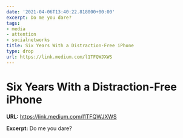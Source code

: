 ```yaml
---
date: '2021-04-06T13:40:22.818000+00:00'
excerpt: Do me you dare?
tags:
- media
- attention
- socialnetworks
title: Six Years With a Distraction-Free iPhone
type: drop
url: https://link.medium.com/l1TFQWJXWS
---
```


# Six Years With a Distraction-Free iPhone

**URL:** https://link.medium.com/l1TFQWJXWS

**Excerpt:** Do me you dare?
